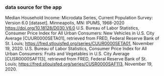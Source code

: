 ### data source for the app
 Median Household Income: Microdata Series, Current Population Survey: Version 6.0 [dataset]. Minneapolis, MN: IPUMS, 1968-2020 https://doi.org/10.18128/D030.V6.0
 U.S. Bureau of Labor Statistics, Consumer Price Index for All Urban Consumers: New Vehicles in U.S. City Average [CUUR0000SETA01], retrieved from FRED, Federal Reserve Bank of St. Louis; https://fred.stlouisfed.org/series/CUUR0000SETA01, November 19, 2020.
 U.S. Bureau of Labor Statistics, Consumer Price Index for All Urban Consumers: Fruits and Vegetables in U.S. City Average [CUSR0000SAF113], retrieved from FRED, Federal Reserve Bank of St. Louis; https://fred.stlouisfed.org/series/CUSR0000SAF113, November 19, 2020.